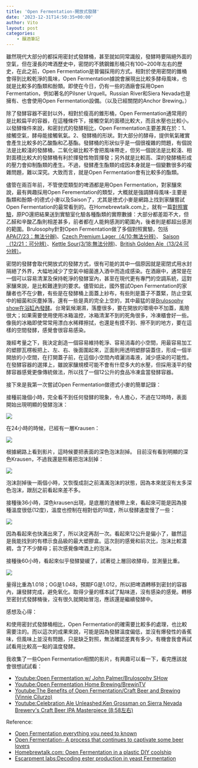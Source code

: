 ```yaml
---
title: 'Open Fermentation-開放式發酵'
date: '2023-12-31T14:50:35+00:00'
author: Vito
layout: post
categories:
    - 釀酒筆記
---
```


雖然現代大部分的都採用密封式發酵桶，甚至就如同常識般，發酵時要隔絕外面的空氣，但在漫長的啤酒歷史中，密閉的不銹鋼錐形桶只有100~200年左右的歷史，在此之前，Open Fermentation是普偏採用的方式。相對於使用密閉的錐桶會得到比較乾淨的風味，Open Fermentation據說會展現出比較多酵母風味，也就是比較多的酯類和酚類。即使在今日，仍有一些的酒廠會採用Open Fermentation，例如著名的Pilsner Urquell。Russian River和Siera Nevada也是擁有、也會使用Open Fermentation設備。（以及已經關閉的Anchor Brewing。）

除了發酵容器不密封以外，相對於瘦高的錐形桶，Open Fermentation通常用的是比較扁平的容器，在這種條件下，接觸空氣的面積比較大，而且水壓也比較小。
以發酵條件來說，和密封式的發酵相比，Open Fermentation主要差異在於：1、接觸空氣，酵母能接觸氧氣。2、發酵桶的形狀。對大部分的酵母，提供氧氣確實會產生比較多的乙酸酯和乙基酯。發酵桶的形狀似乎是一個很複雜的問題，有個說法是比較淺的發酵桶，二氧化碳比較不會把風味帶走，但另一個說法是比較淺、相對面積比較大的發酵桶有利於揮發性物質揮發；另外就是比較高、深的發酵桶形成的壓力會抑制酯類的產生。不過，發酵產生酯類的成因本身就是一個變數很多的複雜問題，難以深究。大致而言，就是Open Fermentation會有比較多的酯類。

儘管在兩百年前，不管使麼類型的啤酒都是用Open Fermentation，對家釀來說，最有興趣採用Open Ferementation的類型，大概就是強調酵母風味-主要是酯類和酚類-的德式小麥以及Saison了，尤其是徳式小麥是網路上找到家釀嘗試Open Fermentation的最常看到的。在Homebrewtalk.com上，就有一篇[對照實驗](https://www.homebrewtalk.com/threads/open-fermentation-in-a-plastic-diy-coolship.484727/page-2)，原PO還把結果送到實驗室化驗各種酯類的實際數據：大部分都差距不大，但乙醛和辛酸乙酯則相差甚多，前者都在人能夠感測的範圍內，後者則是都超出感測的範圍。Brulosophy針對Open Fermentation做了多個對照實驗，包括[APA(7/23：無法分辦)](https://brulosophy.com/2022/08/15/exbeeriment-impact-open-fermentation-has-on-an-american-pale-ale/)、[Czech Premium Lager（4/10:無法分辨）](https://brulosophy.com/2020/06/22/the-impact-of-open-fermentation-on-pale-lager-exbeeriment-results/)、 [Saison（12/21：可分辨）](https://brulosophy.com/2020/02/17/impact-of-open-fermentation-on-a-high-og-saison-exbeeriment-results/)、[Kettle Sour(3/18:無法分辨)](https://brulosophy.com/2018/04/16/the-impact-of-open-fermentation-on-kettle-sour-beer-exbeeriment-results/)、[British Golden Ale（13/24:可分辨）](https://brulosophy.com/2018/03/19/the-impact-of-open-fermentation-on-beer-exbeeriment-results/)。

密閉的發酵會取代開放式的發酵方式，很有可能的其中一個原因就是密閉式用水封隔絕了外界，大幅地減少了空氣中細菌進入酒中而造成感染。在酒廠中，通常是在一個可以容易清潔及保持乾淨的發酵室內，甚至在現代更有專門的空調系統，這對家釀來說，是比較難達到的要求。儘管如此，國外嘗試Open Fermentation的家釀者也不在少數，有些是在發酵桶上面蓋上紗布，有些則是蓋子不蓋緊，防止空氣中的細菌和灰塵掉落，還有一些是真的完全上空的，其中最猛的是[Brulosophy show在浴缸內發酵](https://www.youtube.com/watch?v=W4RLQay2_lY)。台灣氣候潮濕，落塵很多，要在開放的環境中不加蓋，風險很大；如果需要使用使用冰箱溫控，冰箱清潔不到的死角很多，冷凍櫃會好一些。像我的冰箱即使常常用漂白水稀釋擦拭，也還是有摸不到、擦不到的地方，要在這樣的空間發酵，感覺會很容易感染。

幾經考量之下，我決定創造一個容易維持乾淨、容易消毒的小空間，用最容易加工的塑膠瓦楞板把上、左、右、後面圍起來，正面則用透明塑膠袋蓋住，形成一個半開放的小空間，在打開蓋子前，在這個小空間內噴灑消毒液，減少感染的可能性。在發酵容器的選擇上，雖說家釀規模可能不會有什麼多大的水壓，但採用淺平的發酵容器感覺更像傳統做法，所以找了一個12公升的食品冷凍盒當發酵容器。

接下來是我第一次嘗試Open Fermentation做德式小麥的簡單記錄：

接種前幾個小時，完全看不到任何發酵的現象，令人擔心，不過在12時時，表面開始出現明顯的發酵泡沫：

![](/wp-content/2024-01/openfermentation_12h.jpg)

在24小時的時候，已經有一層Krausen：

![](/wp-content/2024-01/openfermentation_24h.jpg)

根據網路上看到影片，這時候要把表面的深色泡沫刮掉。 目前沒有看到明顯的深色Krausen，不過我還是照著把泡沫刮掉：

![](/wp-content/2024-01/openfermentation_24h2.jpg)

泡沫刮掉後一兩個小時，又恢復成刮之前滿滿泡沫的狀態，因為本來就沒有太多深色泡沫，跟刮之前看起來差不多。

接種後36小時，深色krausen出現，是底層的渣被帶上來，看起來可能是因為接種溫度很低(12度)，溫度也控制在相對低的18度，所以發酵速度慢了一些：

![](/wp-content/2024-01/openfermentation_36h.jpg)

因為看起來也快滿出來了，所以決定再刮一次。看起來12公升是偏小了，雖然這是我能找到的有標示食品級的最大塑膠盒。這次刮的感覺和前次比，泡沫比較濃稠，含了不少酵母；前次感覺像啤酒上的泡沫。

接種後60小時，看起來似乎發酵變緩了，試著從上層回收酵母，並測量比重。

![](/wp-content/2024-01/openfermentation_60h.jpg)

量得比重為1.018；OG是1.048，預期FG是1.012，所以把啤酒轉移到密封的容器內，讓發酵完成，避免氧化。取得少量的樣本試了點味道，沒有感染的感覺。轉移至密封式發酵桶後，沒有很久就開始冒泡，應該還是繼續發酵中。

感想及心得：

和使用密封式發酵桶相比，Open Fermentation的確需要比較多的處理，也比較需要注的。而以這次的成果來說，可能是因為發酵溫度偏低，並沒有爆發性的香蕉味，但風味上並沒有問題，只是缺乏對照，無法確認差異有多少。有機會我會再試試看用比較高一點的溫度發酵。


我收集了一些Open Fermentation相關的影片，有興趣可以看一下，看完應該就會很想試試看：
- [Youtube:Open Fermentation w/ John Palmer/Brulosophy SHow](https://www.youtube.com/watch?v=5oqy0UH6ifk)
- [Youtube:Open Fermentation Home Brewing/BrewinTV](https://www.youtube.com/watch?v=X9xT8DHOZFE)
- [Youtube:The Benefits of Open Fermentation/Craft Beer and Brewing (Vinnie Cilurzo)](https://www.youtube.com/watch?v=y4pA2nnX_mM)
- [Youtube:Celebration Ale Unleashed:Ken Grossman on Sierra Nevada Brewery's Craft Beer IPA Masterpiece (8:58左右)](https://www.youtube.com/watch?v=TYJkwOWXLWE)


Reference:
- [Open Fermentation everything you need to known](https://kegthat.com/blog/open-fermentation-everything-you-need-to-know/)
- [Open Fermentation- A process that continues to captivate some beer lovers](https://brewandhub.es/en/open-fermentation-a-process-that-continues-to-captivate-some-beer-lovers/)
- [Homebrewtalk.com: Open Fermentation in a plastic DIY coolship](https://www.homebrewtalk.com/threads/open-fermentation-in-a-plastic-diy-coolship.484727/page-2)
- [Escarpment labs:Decoding ester production in yeast Fermentation](https://escarpmentlabs.com/blogs/resources/decoding-ester-production-in-yeast-fermentation)